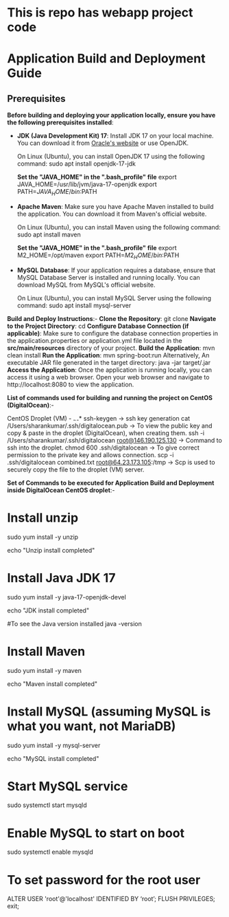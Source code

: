 # This is repo has webapp project code

# Application Build and Deployment Guide

## Prerequisites

**Before building and deploying your application locally, ensure you have the following prerequisites installed**:

- **JDK (Java Development Kit) 17**: Install JDK 17 on your local machine. You can download it from [Oracle's website](https://www.oracle.com/java/technologies/javase-jdk17-downloads.html) or use OpenJDK.

  On Linux (Ubuntu), you can install OpenJDK 17 using the following command:
  sudo apt install openjdk-17-jdk

  **Set the "JAVA_HOME" in the ".bash_profile" file**
	  export JAVA_HOME=/usr/lib/jvm/java-17-openjdk
	  export PATH=$JAVA_HOME/bin:$PATH

- **Apache Maven**: Make sure you have Apache Maven installed to build the application. You can download it from Maven's official website.

	On Linux (Ubuntu), you can install Maven using the following command:
	sudo apt install maven

	**Set the "JAVA_HOME" in the ".bash_profile" file**
		export M2_HOME=/opt/maven
		export PATH=$M2_HOME/bin:$PATH

- **MySQL Database**: If your application requires a database, ensure that MySQL Database Server is installed and running locally. You can download MySQL from MySQL's official website.

	On Linux (Ubuntu), you can install MySQL Server using the following command:
	sudo apt install mysql-server

**Build and Deploy Instructions**:-
	**Clone the Repository**:  git clone <repository-url>
	**Navigate to the Project Directory**: cd <project-directory>
	**Configure Database Connection (if applicable)**: Make sure to configure the database connection properties in the application.properties or application.yml file located in the **src/main/resources** directory of your project.
	**Build the Application**: mvn clean install
	**Run the Application**: mvn spring-boot:run
		Alternatively, An executable JAR file generated in the target directory:  java -jar target/<your-application>.jar
	**Access the Application**: Once the application is running locally, you can access it using a web browser. Open your web browser and navigate to http://localhost:8080 to view the application.
	

**List of commands used for building and running the project on CentOS (DigitalOcean)**:-

CentOS Droplet (VM) -    **.***.***.***
ssh-keygen	-> ssh key generation
cat /Users/sharankumar/.ssh/digitalocean.pub  -> To view the public key and copy & paste in the droplet (DigitalOcean), when creating them.
ssh -i /Users/sharankumar/.ssh/digitalocean root@146.190.125.130 	-> Command to ssh into the droplet.
chmod 600 .ssh/digitalocean    -> To give correct permission to the private key and allows connection.
scp -i .ssh/digitalocean combined.txt root@64.23.173.105:/tmp    -> Scp is used to securely copy the file to the droplet (VM) server.

**Set of Commands to be executed for Application Build and Deployment inside DigitalOcean CentOS droplet**:-

# Install unzip
sudo yum install -y unzip

echo "Unzip install completed"

# Install Java JDK 17
sudo yum install -y java-17-openjdk-devel

echo "JDK install completed"

#To see the Java version installed
java -version

# Install Maven
sudo yum install -y maven

echo "Maven install completed"

# Install MySQL (assuming MySQL is what you want, not MariaDB)
sudo yum install -y mysql-server

echo "MySQL install completed"

# Start MySQL service
sudo systemctl start mysqld

# Enable MySQL to start on boot
sudo systemctl enable mysqld

# To set password for the root user
ALTER USER 'root'@'localhost' IDENTIFIED BY ‘root’;
FLUSH PRIVILEGES;
exit;


